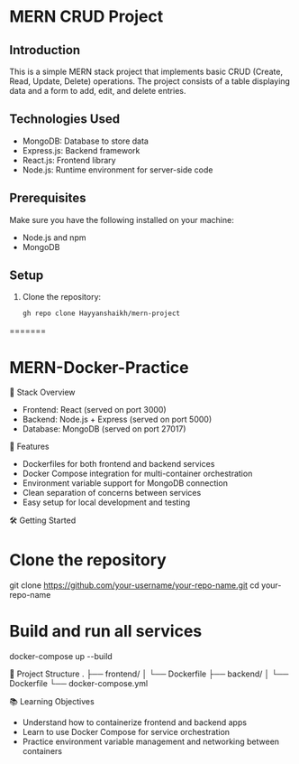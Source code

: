 # MERN CRUD Project

## Introduction

This is a simple MERN stack project that implements basic CRUD (Create, Read, Update, Delete) operations. The project consists of a table displaying data and a form to add, edit, and delete entries.

## Technologies Used

- MongoDB: Database to store data
- Express.js: Backend framework
- React.js: Frontend library
- Node.js: Runtime environment for server-side code

## Prerequisites

Make sure you have the following installed on your machine:

- Node.js and npm
- MongoDB

## Setup

1. Clone the repository:

   ```bash
   gh repo clone Hayyanshaikh/mern-project   
=======
# MERN-Docker-Practice
🧱 Stack Overview
- Frontend: React (served on port 3000)
- Backend: Node.js + Express (served on port 5000)
- Database: MongoDB (served on port 27017)

🚀 Features
- Dockerfiles for both frontend and backend services
- Docker Compose integration for multi-container orchestration
- Environment variable support for MongoDB connection
- Clean separation of concerns between services
- Easy setup for local development and testing

🛠️ Getting Started
# Clone the repository
git clone https://github.com/your-username/your-repo-name.git
cd your-repo-name

# Build and run all services
docker-compose up --build



📂 Project Structure
.
├── frontend/
│   └── Dockerfile
├── backend/
│   └── Dockerfile
└── docker-compose.yml


📚 Learning Objectives
- Understand how to containerize frontend and backend apps
- Learn to use Docker Compose for service orchestration
- Practice environment variable management and networking between containers
